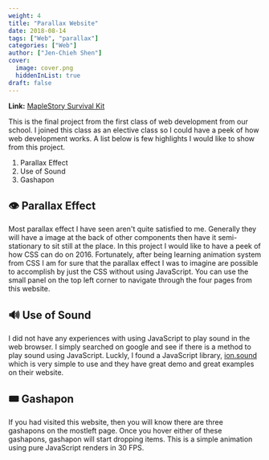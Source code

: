 ```yaml
---
weight: 4
title: "Parallax Website"
date: 2018-08-14
tags: ["Web", "parallax"]
categories: ["Web"]
author: ["Jen-Chieh Shen"]
cover:
  image: cover.png
  hiddenInList: true
draft: false
---
```


**Link:** [MapleStory Survival Kit](https://www.jcs-profile.com/public/AAU/wnm249/m15/wnm249_final/)

This is the final project from the first class of web development from our
school. I joined this class as an elective class so I could have a peek of how
web development works. A list below is few highlights I would like to show from
this project.

<!-- more -->

1. Parallax Effect
2. Use of Sound
3. Gashapon

## 👁️ Parallax Effect

Most parallax effect I have seen aren't quite satisfied to me. Generally they
will have a image at the back of other components then have it semi-stationary
to sit still at the place. In this project I would like to have a peek of how
CSS can do on 2016. Fortunately, after being learning animation system from
CSS I am for sure that the parallax effect I was to imagine are possible to
accomplish by just the CSS without using JavaScript. You can use the small
panel on the top left corner to navigate through the four pages from this website.

## 🔊 Use of Sound

I did not have any experiences with using JavaScript to play sound in the
web browser. I simply searched on google and see if there is a method to
play sound using JavaScript. Luckly, I found a JavaScript library,
[ion.sound](https://github.com/IonDen/ion.sound)
which is very simple to use and they have great demo and great examples on
their website.

## 🎟️ Gashapon

If you had visited this website, then you will know there are three
gashapons on the mostleft page. Once you hover either of these gashapons,
gashapon will start dropping items. This is a simple animation using pure
JavaScript renders in 30 FPS.

